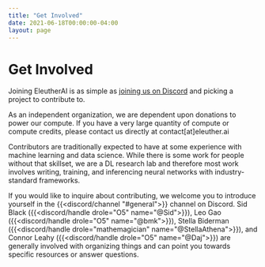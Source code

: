 ```yaml
---
title: "Get Involved"
date: 2021-06-18T00:00:00-04:00
layout: page
---
```


# Get Involved

Joining EleutherAI is as simple as [joining us on Discord](https://discord.gg/zBGx3azzUn) and picking a project to contribute to.

As an independent organization, we are dependent upon donations to power our compute. If you have a very large quantity of compute or compute credits, please contact us directly at contact[at]eleuther.ai

Contributors are traditionally expected to have at some experience with machine learning and data science. While there is some work for people without that skillset, we are a DL research lab and therefore most work involves writing, training, and inferencing neural networks with industry-standard frameworks. <!--- What follows is organized by *skillset* rather than by project -->

If you would like to inquire about contributing, we welcome you to introduce yourself in the {{<discord/channel "#general">}} channel on Discord. Sid Black ({{<discord/handle drole="O5" name="@Sid">}}), Leo Gao ({{<discord/handle drole="O5" name="@bmk">}}), Stella Biderman ({{<discord/handle drole="mathemagician" name="@StellaAthena">}}), and Connor Leahy ({{<discord/handle drole="O5" name="@Daj">}}) are generally involved with organizing things and can point you towards specific resources or answer questions.
<!---
#### Data Processing

Data processing work involves searching the internet for data, scraping and cleaning data, and writing scripts to load datasets. Our current data processing need involves building an [evaluation harness](https://github.com/EleutherAI/lm-evaluation-harness). If you're interested in helping out, check out the open Issues in the repo or stop by {{<discord/channel "#lm-thunderdome">}} on Discord. Other projects may have individual data processing needs.

#### Software Development

Software development work involves creating support systems, building software systems, and cleaning up code and documentation.

#### Deep Learning

We always need more SWEs who are skilled with deep learning to help with our projects. Our biggest need is for skilled deep learning software engineers looking to contribute to open-source software or build their expertise on new projects.

Our primary focus is currently [GPT&#8288;-&#8288;NeoX](/projects/gpt-neox). We are currently looking for individuals that have HPC experience, especially when it comes to distributed training optimization. Feel free to ping Sid Black ({{<discord/handle drole="O5" name="@Sid">}}) on Discord with any questions.

Other DL projects we are working on include systematic scaling experiments in {{<discord/channel "#scaling-laws">}}, transformer and VD-VAE training in {{<discord/channel "#multimodal">}}, and replicating AlphaFold2 in {{<discord/channel "#alphafold">}}. Please ask in the relevant Discord channels if you think you can help out with any of the above.

Unfortunately we do not have many projects that are accessible to people who are beginners at deep learning. We welcome you to hang out in our Discord and learn, and may have jobs you can help with from time to time, but we have many more beginners than beginner-friendly tasks.

#### Web Development and Graphic Design

We sporadically need help with various tasks related to managing our internet presence. Right now [our website](/) has the basic functionality we need, but there is always room for improvement. Feedback is always welcome in {{<discord/channel "#website">}}.


### Science

#### Biology

We are working to implement and publish [AlphaFold2](https://github.com/lucidrains/alphafold2). Reach out to Phil Wang ({{<discord/handle drole="regular" name="@lucidrains">}}) or Eric Alcaide ({{<discord/handle drole="regular" name="@hypnopump">}}) on Discord or post in the {{<discord/channel "#alphafold">}} channel if you can help.

#### Linguistics

We do a lot of NLP research, and are always interested in more linguists contributing. There is active interest in how scaling laws generalize across languages, but we are also interested in pitches from linguists about topics they are interested in. Post in the {{<discord/channel "#scaling-laws">}} channel if you can help.

#### Mathematics

We have a need for theoretical and applied mathematicians to assist with various tasks, predominantly but not exclusively surrounding implementing group equivariant neural networks and doing topological data analysis. We are interested in expanding the more mathematically sophisticated research we do, but we are strongly limited by the number of mathematicians we have. Reach out to Stella Biderman ({{<discord/handle drole="mathemagician" name="@StellaAthena">}}) or the {{<discord/channel "#equivariance">}} channel on Discord if you can help. --->
